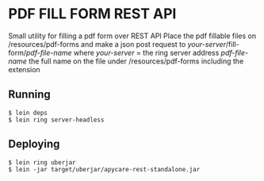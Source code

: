 # PDF FILL FORM REST API 

Small utility for filling a pdf form over REST API
Place the pdf fillable files on /resources/pdf-forms
and make a json post request to *your-server*/fill-form/*pdf-file-name*
where *your-server* = the ring server address
*pdf-file-name* the full name on the file under /resources/pdf-forms 
including the extension

## Running

	$ lein deps
	$ lein ring server-headless

## Deploying

	$ lein ring uberjar
	$ lein -jar target/uberjar/apycare-rest-standalone.jar
